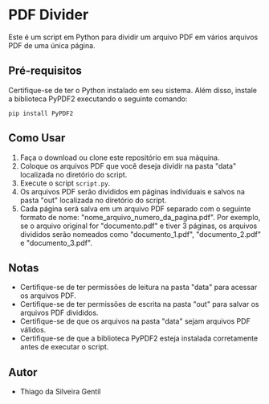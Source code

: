 # PDF Divider

Este é um script em Python para dividir um arquivo PDF em vários arquivos PDF de uma única página.

## Pré-requisitos

Certifique-se de ter o Python instalado em seu sistema. Além disso, instale a biblioteca PyPDF2 executando o seguinte comando:

```
pip install PyPDF2
```

## Como Usar

1. Faça o download ou clone este repositório em sua máquina.
2. Coloque os arquivos PDF que você deseja dividir na pasta "data" localizada no diretório do script.
3. Execute o script `script.py`.
4. Os arquivos PDF serão divididos em páginas individuais e salvos na pasta "out" localizada no diretório do script.
5. Cada página será salva em um arquivo PDF separado com o seguinte formato de nome: "nome_arquivo_numero_da_pagina.pdf". Por exemplo, se o arquivo original for "documento.pdf" e tiver 3 páginas, os arquivos divididos serão nomeados como "documento_1.pdf", "documento_2.pdf" e "documento_3.pdf".

## Notas

- Certifique-se de ter permissões de leitura na pasta "data" para acessar os arquivos PDF.
- Certifique-se de ter permissões de escrita na pasta "out" para salvar os arquivos PDF divididos.
- Certifique-se de que os arquivos na pasta "data" sejam arquivos PDF válidos.
- Certifique-se de que a biblioteca PyPDF2 esteja instalada corretamente antes de executar o script.

## Autor

* Thiago da Silveira Gentil